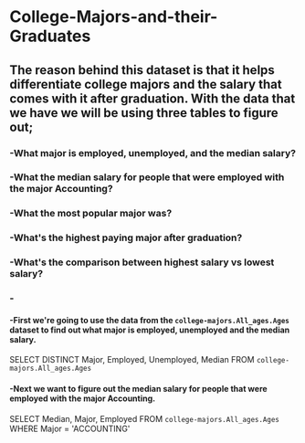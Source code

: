 # College-Majors-and-their-Graduates
## The reason behind this dataset is that it helps differentiate college majors and the salary that comes with it after graduation. With the data that we have we will be using three tables to figure out; 
### -What major is employed, unemployed, and the median salary?
### -What the median salary for people that were employed with the major Accounting?
### -What the most popular major was?
### -What's the highest paying major after graduation?
### -What's the comparison between highest salary vs lowest salary?
### -

#### -First we're going to use the data from the `college-majors.All_ages.Ages` dataset to find out what major is employed, unemployed and the median salary. 

SELECT DISTINCT Major, Employed, Unemployed, Median
FROM `college-majors.All_ages.Ages`

#### -Next we want to figure out the median salary for people that were employed with the major Accounting.

SELECT Median, Major, Employed
FROM `college-majors.All_ages.Ages`
WHERE Major = 'ACCOUNTING'
